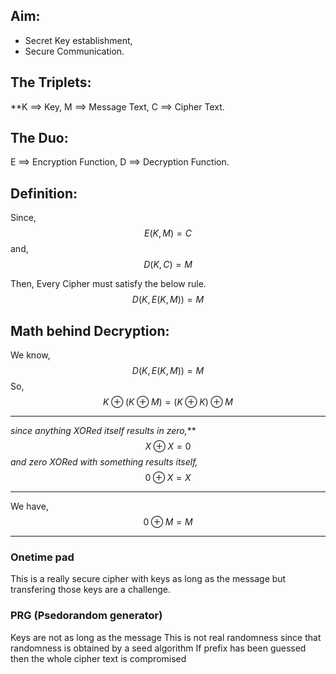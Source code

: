 ## Aim: 
- Secret Key establishment,
- Secure Communication.

## The Triplets:
**K ==> Key,
M ==> Message Text,
C ==> Cipher Text.

## The Duo:
E ==> Encryption Function,
D ==> Decryption Function.

## Definition: 
Since, 
$$ E(K,M) = C $$
and, 
$$ D(K,C) = M $$

Then, Every Cipher must satisfy the below rule.
$$ D(K,E(K,M)) = M$$
## Math behind Decryption:
We know,
$$ D(K,E(K,M)) = M $$
So, 
$$ K \oplus(K \oplus M) = (K \oplus K) \oplus M$$
***
*since anything XORed itself results in zero,***
$$ X \oplus X = 0 $$
*and zero XORed with something results itself,*
$$ 0 \oplus X = X $$
***
We have,
$$ 0 \oplus M = M $$
***
### Onetime pad
This is a really secure cipher with keys as long as the message but transfering those keys are a challenge.

### PRG (Psedorandom generator)
Keys are not as long as the message
This is not real randomness since that randomness is obtained by a seed algorithm 
If prefix has been guessed then the whole cipher text is compromised
